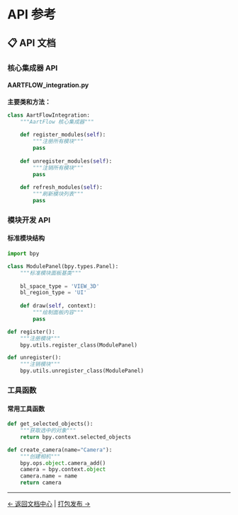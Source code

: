 # API 参考

## 📋 API 文档

### 核心集成器 API

#### AARTFLOW_integration.py

**主要类和方法：**

```python
class AartFlowIntegration:
    """AartFlow 核心集成器"""
    
    def register_modules(self):
        """注册所有模块"""
        pass
    
    def unregister_modules(self):
        """注销所有模块"""
        pass
    
    def refresh_modules(self):
        """刷新模块列表"""
        pass
```

### 模块开发 API

#### 标准模块结构

```python
import bpy

class ModulePanel(bpy.types.Panel):
    """标准模块面板基类"""
    
    bl_space_type = 'VIEW_3D'
    bl_region_type = 'UI'
    
    def draw(self, context):
        """绘制面板内容"""
        pass

def register():
    """注册模块"""
    bpy.utils.register_class(ModulePanel)

def unregister():
    """注销模块"""
    bpy.utils.unregister_class(ModulePanel)
```

### 工具函数

#### 常用工具函数

```python
def get_selected_objects():
    """获取选中的对象"""
    return bpy.context.selected_objects

def create_camera(name="Camera"):
    """创建相机"""
    bpy.ops.object.camera_add()
    camera = bpy.context.object
    camera.name = name
    return camera
```

---

[← 返回文档中心](README.md) | [打包发布 →](packaging.md)
